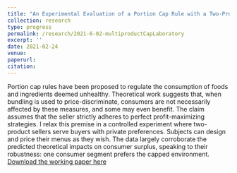 ```yaml
---
title: "An Experimental Evaluation of a Portion Cap Rule with a Two-Product Seller"
collection: research
type: progress
permalink: /research/2021-6-02-multiproductCapLaboratory
excerpt: ''
date: 2021-02-24
venue: 
paperurl:
citation: 
---
```


Portion cap rules have been proposed to regulate the consumption of foods and ingredients deemed unhealthy. Theoretical work suggests that, when bundling is used to price-discriminate, consumers are not necessarily affected by these measures, and some may even benefit. The claim assumes that the seller strictly adheres to perfect profit-maximizing strategies. I relax this premise in a controlled experiment where two-product sellers serve buyers with private preferences. Subjects can design and price their menus as they wish. The data largely corroborate the predicted theoretical impacts on consumer surplus, speaking to their robustness: one consumer segment prefers the capped environment.
[Download the working paper here](http://jgnunol.github.io/files/multiproductCapLaboratory.pdf)
